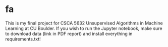 # fa

This is my final project for CSCA 5632 Unsupervised Algorithms in Machine Learning at CU Boulder. If you wish to run the Jupyter notebook, make sure to download data (link in PDF report) and install everything in requirements.txt!
